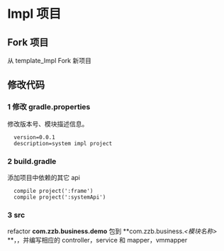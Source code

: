 # Impl 项目

## Fork 项目

从 template_Impl Fork 新项目

## 修改代码

### 1 修改 gradle.properties

修改版本号、模块描述信息。

```
  version=0.0.1
  description=system impl project
```

### 2 build.gradle

添加项目中依赖的其它 api

```
  compile project(':frame')
  compile project(':systemApi')
```

### 3 src

refactor **com.zzb.business.demo** 包到 **com.zzb.business._<模块名称>_ **，，并编写相应的 controller，service 和 mapper，vmmapper
